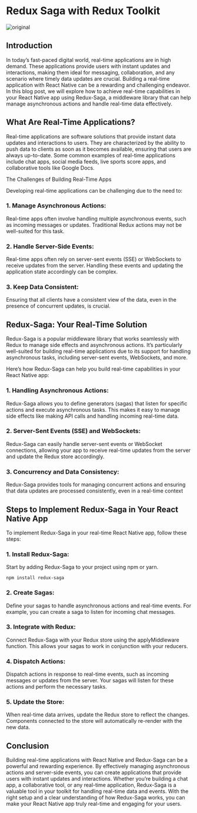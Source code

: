 # Redux Saga with Redux Toolkit

![original](https://github.com/VishalMakwana23/react-redux-toolkit-saga/assets/70998696/a9eccac3-b0d0-44f4-8deb-c7e3f7ba23cc)

## Introduction
In today’s fast-paced digital world, real-time applications are in high demand. These applications provide users with instant updates and interactions, making them ideal for messaging, collaboration, and any scenario where timely data updates are crucial. Building a real-time application with React Native can be a rewarding and challenging endeavor. In this blog post, we will explore how to achieve real-time capabilities in your React Native app using Redux-Saga, a middleware library that can help manage asynchronous actions and handle real-time data effectively.

## What Are Real-Time Applications?

Real-time applications are software solutions that provide instant data updates and interactions to users. They are characterized by the ability to push data to clients as soon as it becomes available, ensuring that users are always up-to-date. Some common examples of real-time applications include chat apps, social media feeds, live sports score apps, and collaborative tools like Google Docs.

The Challenges of Building Real-Time Apps

Developing real-time applications can be challenging due to the need to:

### 1. Manage Asynchronous Actions: 

Real-time apps often involve handling multiple asynchronous events, such as incoming messages or updates. Traditional Redux actions may not be well-suited for this task.

### 2. Handle Server-Side Events: 

Real-time apps often rely on server-sent events (SSE) or WebSockets to receive updates from the server. Handling these events and updating the application state accordingly can be complex.

### 3. Keep Data Consistent: 

Ensuring that all clients have a consistent view of the data, even in the presence of concurrent updates, is crucial.

## Redux-Saga: Your Real-Time Solution

Redux-Saga is a popular middleware library that works seamlessly with Redux to manage side effects and asynchronous actions. It’s particularly well-suited for building real-time applications due to its support for handling asynchronous tasks, including server-sent events, WebSockets, and more.

Here’s how Redux-Saga can help you build real-time capabilities in your React Native app:

### 1. Handling Asynchronous Actions: 

Redux-Saga allows you to define generators (sagas) that listen for specific actions and execute asynchronous tasks. This makes it easy to manage side effects like making API calls and handling incoming real-time data.

### 2. Server-Sent Events (SSE) and WebSockets: 

Redux-Saga can easily handle server-sent events or WebSocket connections, allowing your app to receive real-time updates from the server and update the Redux store accordingly.

### 3. Concurrency and Data Consistency: 

Redux-Saga provides tools for managing concurrent actions and ensuring that data updates are processed consistently, even in a real-time context

## Steps to Implement Redux-Saga in Your React Native App

To implement Redux-Saga in your real-time React Native app, follow these steps:

### 1. Install Redux-Saga: 
Start by adding Redux-Saga to your project using npm or yarn.  

    npm install redux-saga

### 2. Create Sagas: 

Define your sagas to handle asynchronous actions and real-time events. For example, you can create a saga to listen for incoming chat messages.

### 3. Integrate with Redux: 

Connect Redux-Saga with your Redux store using the applyMiddleware function. This allows your sagas to work in conjunction with your reducers.

### 4. Dispatch Actions: 

Dispatch actions in response to real-time events, such as incoming messages or updates from the server. Your sagas will listen for these actions and perform the necessary tasks.

### 5. Update the Store:

When real-time data arrives, update the Redux store to reflect the changes. Components connected to the store will automatically re-render with the new data.

## Conclusion

Building real-time applications with React Native and Redux-Saga can be a powerful and rewarding experience. By effectively managing asynchronous actions and server-side events, you can create applications that provide users with instant updates and interactions. Whether you’re building a chat app, a collaborative tool, or any real-time application, Redux-Saga is a valuable tool in your toolkit for handling real-time data and events. With the right setup and a clear understanding of how Redux-Saga works, you can make your React Native app truly real-time and engaging for your users.

